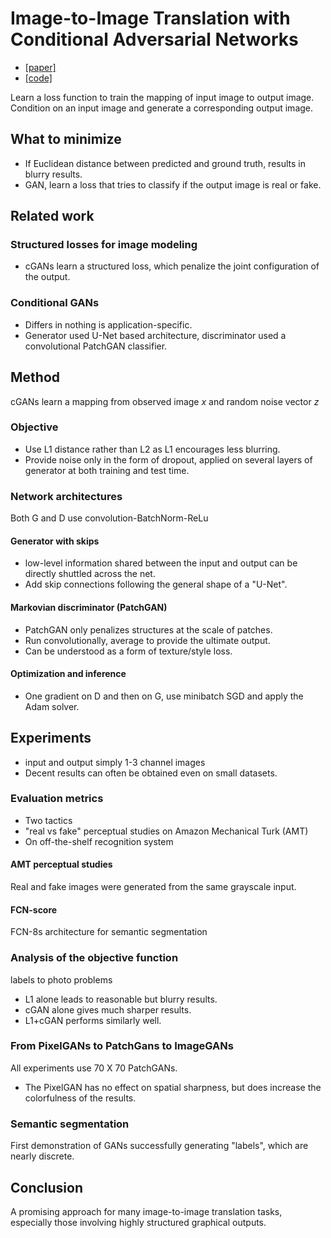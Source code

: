 # Image-to-Image Translation with Conditional Adversarial Networks  
* [[paper]](https://arxiv.org/abs/1611.07004)  
* [[code]](https://github.com/phillipi/pix2pix)  

Learn a loss function to train the mapping of input image to output image. Condition on an input image and generate a corresponding output image.  


## What to minimize  
* If Euclidean distance between predicted and ground truth, results in blurry results.  
* GAN, learn a loss that tries to classify if the output image is real or fake.  

## Related work  
### Structured losses for image modeling  
* cGANs learn a structured loss, which penalize the joint configuration of the output.  
### Conditional GANs  
* Differs in nothing is application-specific.  
* Generator used U-Net based architecture, discriminator used a convolutional PatchGAN classifier.  

## Method  
cGANs learn a mapping from observed image *x* and random noise vector *z*  
### Objective  
* Use L1 distance rather than L2 as L1 encourages less blurring.  
* Provide noise only in the form of dropout, applied on several layers of generator at both training and test time.  
### Network architectures  
Both G and D use convolution-BatchNorm-ReLu  
#### Generator with skips  
* low-level information shared between the input and output can be directly shuttled across the net.  
* Add skip connections following the general shape of a "U-Net".  
#### Markovian discriminator (PatchGAN)  
* PatchGAN only penalizes structures at the scale of patches.  
* Run convolutionally, average to provide the ultimate output.  
* Can be understood as a form of texture/style loss.  
#### Optimization and inference  
* One gradient on D and then on G, use minibatch SGD and apply the Adam solver.  

## Experiments  
* input and output simply 1-3 channel images  
* Decent results can often be obtained even on small datasets.  
### Evaluation metrics  
* Two tactics  
* "real vs fake" perceptual studies on Amazon Mechanical Turk (AMT)  
* On off-the-shelf recognition system
#### AMT perceptual studies  
Real and fake images were generated from the same grayscale input.  
#### FCN-score  
FCN-8s architecture for semantic segmentation  
### Analysis of the objective function  
labels to photo problems  
* L1 alone leads to reasonable but blurry results.  
* cGAN alone gives much sharper results.  
* L1+cGAN performs similarly well.  
### From PixelGANs to PatchGans to ImageGANs  
All experiments use 70 X 70 PatchGANs.  
* The PixelGAN has no effect on spatial sharpness, but does increase the colorfulness of the results.  
### Semantic segmentation  
First demonstration of GANs successfully generating "labels", which are nearly discrete.  

## Conclusion  
A promising approach for many image-to-image translation tasks, especially those involving highly structured graphical outputs.  